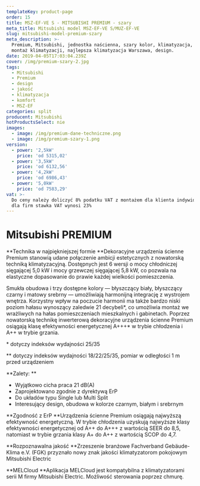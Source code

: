 ```yaml
---
templateKey: product-page
order: 15
title: MSZ-EF-VE S - MITSUBISHI PREMIUM - szary
meta_title: Mitsubishi model MSZ-EF-VE S/MUZ-EF-VE
slug: mitsubishi-model-premium-szary
meta_description: >-
  Premium, Mitsubishi, jednostka naścienna, szary kolor, klimatyzacja, komfort,
  montaż klimatyzacji, najlepsza klimatyzacja Warszawa, design.
date: 2019-04-05T17:03:04.239Z
cover: /img/premium-szary-2.jpg
tags:
  - Mitsubishi
  - Premium
  - design
  - jakość
  - klimatyzacja
  - komfort
  - MSZ-EF
categories: split
producent: Mitsubishi
hotProductsSelect: nie
images:
  - image: /img/premium-dane-techniczne.png
  - image: /img/premium-szary-1.png
version:
  - power: '2,5kW'
    price: 'od 5315,02'
  - power: '3,5kW'
    price: 'od 6132,56'
  - power: '4,2kW'
    price: 'od 6986,43'
  - power: '5,0kW'
    price: 'od 7583,29'
vat: >-
  Do ceny należy doliczyć 8% podatku VAT z montażem dla klienta indywidualnego,
  dla firm stawka VAT wynosi 23%
---
```


# Mitsubishi PREMIUM

**Technika w najpiękniejszej formie
**Dekoracyjne urządzenia ścienne Premium stanowią udane połączenie ambicji estetycznych z nowatorską techniką klimatyzacyjną. Dostępnych jest 6 wersji o mocy chłodniczej sięgającej 5,0 kW i mocy grzewczej sięgającej 5,8 kW, co pozwala na elastyczne dopasowanie do prawie każdej wielkości pomieszczenia.

Smukła obudowa i trzy dostępne kolory — błyszczący biały, błyszczący czarny i matowy srebrny — umożliwiają harmonijną integrację z wystrojem wnętrza. Korzystny wpływ na poczucie harmonii ma także bardzo niski poziom hałasu wynoszący zaledwie 21 decybeli\*, co umożliwia montaż we wrażliwych na hałas pomieszczeniach mieszkalnych i gabinetach. Poprzez nowatorską technikę inwerterową dekoracyjne urządzenia ścienne Premium osiągają klasę efektywności energetycznej A+++\* w trybie chłodzenia i A++ w trybie grzania.

\* dotyczy indeksów wydajności 25/35

\*\* dotyczy indeksów wydajności 18/22/25/35, pomiar w odległości 1 m przed urządzeniem

**Zalety:
**

- Wyjątkowo cicha praca 21 dB(A)
- Zaprojektowano zgodnie z dyrektywą ErP
- Do układów typu Single lub Multi Split
- Interesujący design, obudowa w kolorze czarnym, białym i srebrnym

**Zgodność z ErP
**Urządzenia ścienne Premium osiągają najwyższą efektywność energetyczną. W trybie chłodzenia uzyskują najwyższe klasy efektywności energetycznej od A++ do A+++ z wartością SEER do 8,5, natomiast w trybie grzania klasy A+ do A++ z wartością SCOP do 4,7.

**Rozpoznawalna jakość
**Zrzeszenie branżowe Fachverband Gebäude-Klima e.V. (FGK) przyznało nowy znak jakości klimatyzatorom pokojowym Mitsubishi Electric

**MELCloud
**Aplikacja MELCloud jest kompatybilna z klimatyzatorami serii M firmy Mitsubishi Electric. Możliwość sterowania poprzez chmurę.
